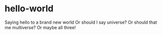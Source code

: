 # hello-world
Saying hello to a brand new world
Or should I say universe? Or should that me multiverse? Or maybe all three!
